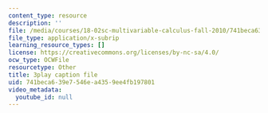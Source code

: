 ```yaml
---
content_type: resource
description: ''
file: /media/courses/18-02sc-multivariable-calculus-fall-2010/741beca639e7546ea4359ee4fb197801_IYlzo-bxrqs.vtt
file_type: application/x-subrip
learning_resource_types: []
license: https://creativecommons.org/licenses/by-nc-sa/4.0/
ocw_type: OCWFile
resourcetype: Other
title: 3play caption file
uid: 741beca6-39e7-546e-a435-9ee4fb197801
video_metadata:
  youtube_id: null
---
```

